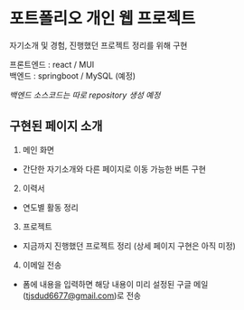 # 포트폴리오 개인 웹 프로젝트
자기소개 및 경험, 진행했던 프로젝트 정리를 위해 구현

프론트엔드 : react / MUI  
백엔드 : springboot / MySQL (예정)    
  
_백엔드 소스코드는 따로 repository 생성 예정_


## 구현된 페이지 소개
1. 메인 화면
  + 간단한 자기소개와 다른 페이지로 이동 가능한 버튼 구현
2. 이력서
  + 연도별 활동 정리
3. 프로젝트
  + 지금까지 진행했던 프로젝트 정리 (상세 페이지 구현은 아직 미정)
4. 이메일 전송
  + 폼에 내용을 입력하면 해당 내용이 미리 설정된 구글 메일(tjsdud6677@gmail.com)로 전송
